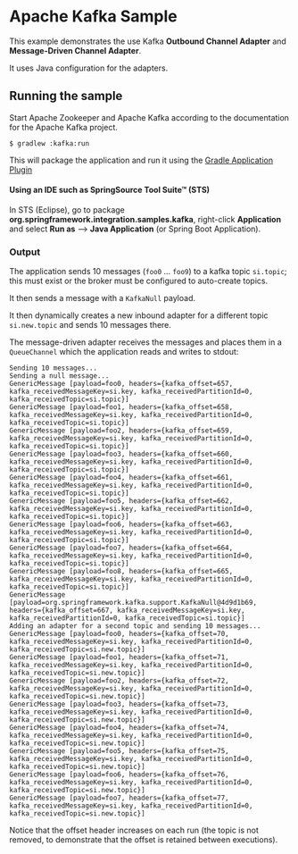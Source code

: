 Apache Kafka Sample
==============

This example demonstrates the use Kafka **Outbound Channel Adapter** and **Message-Driven Channel Adapter**.

It uses Java configuration for the adapters.

## Running the sample

Start Apache Zookeeper and Apache Kafka according to the documentation for the Apache Kafka project.

    $ gradlew :kafka:run

This will package the application and run it using the [Gradle Application Plugin](http://www.gradle.org/docs/current/userguide/application_plugin.html)

#### Using an IDE such as SpringSource Tool Suite™ (STS)

In STS (Eclipse), go to package **org.springframework.integration.samples.kafka**, right-click **Application** and select **Run as** --> **Java Application** (or Spring Boot Application).

### Output

The application sends 10 messages (`foo0` ... `foo9`) to a kafka topic `si.topic`; this must exist or the broker must be configured to auto-create topics.

It then sends a message with a `KafkaNull` payload.

It then dynamically creates a new inbound adapter for a different topic `si.new.topic` and sends 10 messages there.

The message-driven adapter receives the messages and places them in a `QueueChannel` which the application reads and
writes to stdout:

    Sending 10 messages...
    Sending a null message...
    GenericMessage [payload=foo0, headers={kafka_offset=657, kafka_receivedMessageKey=si.key, kafka_receivedPartitionId=0, kafka_receivedTopic=si.topic}]
    GenericMessage [payload=foo1, headers={kafka_offset=658, kafka_receivedMessageKey=si.key, kafka_receivedPartitionId=0, kafka_receivedTopic=si.topic}]
    GenericMessage [payload=foo2, headers={kafka_offset=659, kafka_receivedMessageKey=si.key, kafka_receivedPartitionId=0, kafka_receivedTopic=si.topic}]
    GenericMessage [payload=foo3, headers={kafka_offset=660, kafka_receivedMessageKey=si.key, kafka_receivedPartitionId=0, kafka_receivedTopic=si.topic}]
    GenericMessage [payload=foo4, headers={kafka_offset=661, kafka_receivedMessageKey=si.key, kafka_receivedPartitionId=0, kafka_receivedTopic=si.topic}]
    GenericMessage [payload=foo5, headers={kafka_offset=662, kafka_receivedMessageKey=si.key, kafka_receivedPartitionId=0, kafka_receivedTopic=si.topic}]
    GenericMessage [payload=foo6, headers={kafka_offset=663, kafka_receivedMessageKey=si.key, kafka_receivedPartitionId=0, kafka_receivedTopic=si.topic}]
    GenericMessage [payload=foo7, headers={kafka_offset=664, kafka_receivedMessageKey=si.key, kafka_receivedPartitionId=0, kafka_receivedTopic=si.topic}]
    GenericMessage [payload=foo8, headers={kafka_offset=665, kafka_receivedMessageKey=si.key, kafka_receivedPartitionId=0, kafka_receivedTopic=si.topic}]
    GenericMessage [payload=org.springframework.kafka.support.KafkaNull@4d9d1b69, headers={kafka_offset=667, kafka_receivedMessageKey=si.key, kafka_receivedPartitionId=0, kafka_receivedTopic=si.topic}]
    Adding an adapter for a second topic and sending 10 messages...
    GenericMessage [payload=foo0, headers={kafka_offset=70, kafka_receivedMessageKey=si.key, kafka_receivedPartitionId=0, kafka_receivedTopic=si.new.topic}]
    GenericMessage [payload=foo1, headers={kafka_offset=71, kafka_receivedMessageKey=si.key, kafka_receivedPartitionId=0, kafka_receivedTopic=si.new.topic}]
    GenericMessage [payload=foo2, headers={kafka_offset=72, kafka_receivedMessageKey=si.key, kafka_receivedPartitionId=0, kafka_receivedTopic=si.new.topic}]
    GenericMessage [payload=foo3, headers={kafka_offset=73, kafka_receivedMessageKey=si.key, kafka_receivedPartitionId=0, kafka_receivedTopic=si.new.topic}]
    GenericMessage [payload=foo4, headers={kafka_offset=74, kafka_receivedMessageKey=si.key, kafka_receivedPartitionId=0, kafka_receivedTopic=si.new.topic}]
    GenericMessage [payload=foo5, headers={kafka_offset=75, kafka_receivedMessageKey=si.key, kafka_receivedPartitionId=0, kafka_receivedTopic=si.new.topic}]
    GenericMessage [payload=foo6, headers={kafka_offset=76, kafka_receivedMessageKey=si.key, kafka_receivedPartitionId=0, kafka_receivedTopic=si.new.topic}]
    GenericMessage [payload=foo7, headers={kafka_offset=77, kafka_receivedMessageKey=si.key, kafka_receivedPartitionId=0, kafka_receivedTopic=si.new.topic}]

Notice that the offset header increases on each run (the topic is not removed, to demonstrate that the offset is retained
between executions).
